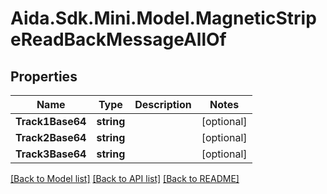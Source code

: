 # Aida.Sdk.Mini.Model.MagneticStripeReadBackMessageAllOf

## Properties

Name | Type | Description | Notes
------------ | ------------- | ------------- | -------------
**Track1Base64** | **string** |  | [optional] 
**Track2Base64** | **string** |  | [optional] 
**Track3Base64** | **string** |  | [optional] 

[[Back to Model list]](../README.md#documentation-for-models) [[Back to API list]](../README.md#documentation-for-api-endpoints) [[Back to README]](../README.md)

